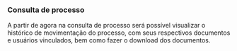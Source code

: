 ### **Consulta de processo**

A partir de agora na consulta de processo será possível visualizar o histórico de movimentação do processo, com seus respectivos documentos e usuários vinculados, bem como fazer o download dos documentos.
